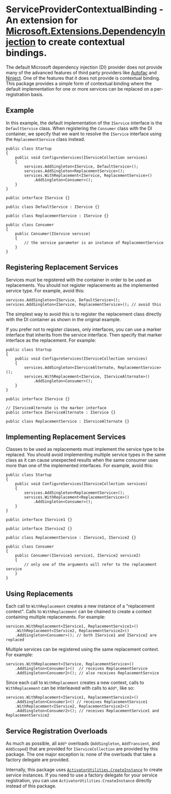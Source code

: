 # ServiceProviderContextualBinding - An extension for [Microsoft.Extensions.DependencyInjection](https://docs.microsoft.com/en-us/dotnet/api/microsoft.extensions.dependencyinjection?view=dotnet-plat-ext-6.0) to create contextual bindings.

The default Microsoft dependency injection (DI) provider does not provide many of the advanced features of third party providers like [Autofac](https://autofac.org/) and [Ninject](http://www.ninject.org/). One of the features that it does not provide is contextual binding. This package provides a simple form of contextual binding where the default implementation for one or more services can be replaced on a per-registration basis.

## Example

In this example, the default implementation of the `IService` interface is the `DefaultService` class. When registering the `Consumer` class with the DI container, we specify that we want to resolve the `IService` interface using the `ReplacementService` class instead.

``` CSharp
public class Startup
{
    public void ConfigureServices(IServiceCollection services)
    {
        services.AddSingleton<IService, DefaultService>();
        services.AddSingleton<ReplacementService>();
        services.WithReplacement<IService, ReplacementService>()
            .AddSingleton<Consumer>();
    }
}

public interface IService {}

public class DefaultService : IService {}

public class ReplacementService : IService {}

public class Consumer
{
    public Consumer(IService service)
    {
        // the service parameter is an instance of ReplacementService
    }
}
```

## Registering Replacement Services

Services must be registered with the container in order to be used as replacements. You should not register replacements as the implemented service type. For example, avoid this:

``` CSharp
services.AddSingleton<IService, DefaultService>();
services.AddSingleton<IService, ReplacementService>(); // avoid this
```

The simplest way to avoid this is to register the replacement class directly with the DI container as shown in the original example.

If you prefer not to register classes, only interfaces, you can use a marker interface that inherits from the service interface. Then specify that marker interface as the replacement. For example:

``` CSharp
public class Startup
{
    public void ConfigureServices(IServiceCollection services)
    {
        services.AddSingleton<IServiceAlternate, ReplacementService>();
        services.WithReplacement<IService, IServiceAlternate>()
            .AddSingleton<Consumer>();
    }
}

public interface IService {}

// IServiceAlternate is the marker interface
public interface IServiceAlternate : IService {}

public class ReplacementService : IServiceAlternate {}
```

## Implementing Replacement Services

Classes to be used as replacements must implement the service type to be replaced. You should avoid implementing multiple service types in the same class as it can cause unexpected results when the same consumer uses more than one of the implemented interfaces. For example, avoid this:

``` CSharp
public class Startup
{
    public void ConfigureServices(IServiceCollection services)
    {
        services.AddSingleton<ReplacementService>();
        services.WithReplacement<ReplacementService>()
            .AddSingleton<Consumer>();
    }
}

public interface IService1 {}

public interface IService2 {}

public class ReplacementService : IService1, IService2 {}

public class Consumer
{
    public Consumer(IService1 service1, IService2 service2)
    {
        // only one of the arguments will refer to the replacement service
    }
}
```

## Using Replacements

Each call to `WithReplacement` creates a new instance of a "replacement context". Calls to `WithReplacement` can be chained to create a context containing multiple replacements. For example:

``` CSharp
services.WithReplacement<IService1, ReplacementService1>()
    .WithReplacement<IService2, ReplacementService2>()
    .AddSingleton<Consumer>(); // both IService1 and IService2 are replaced
```

Multiple services can be registered using the same replacement context. For example:

``` CSharp
services.WithReplacement<IService, ReplacementService>()
    .AddSingleton<Consumer1>()  // receives ReplacementService
    .AddSingleton<Consumer2>(); // also receives ReplacementService
```

Since each call to `WithReplacement` creates a new context, calls to `WithReplacement` can be interleaved with calls to `Add*`, like so:

``` CSharp
services.WithReplacement<IService1, ReplacementService1>()
    .AddSingleton<Consumer1>() // receives ReplacementService1
    .WithReplacement<IService2, ReplacementService2>()
    .AddSingleton<Consumer2>(); // receives ReplacementService1 and ReplacementService2
```

## Service Registration Overloads

As much as possible, all `Add*` overloads (`AddSingleton`, `AddTransient`, and `AddScoped`) that are provided for `IServiceCollection` are provided by this package. The one major exception is: none of the overloads that take a factory delegate are provided.

Internally, this package uses [`ActivatorUtilities.CreateInstance`](https://docs.microsoft.com/en-us/dotnet/api/microsoft.extensions.dependencyinjection.activatorutilities.createinstance?view=dotnet-plat-ext-6.0) to create service instances. If you need to use a factory delegate for your service registration, you can use `ActivatorUtilities.CreateInstance` directly instead of this package.
